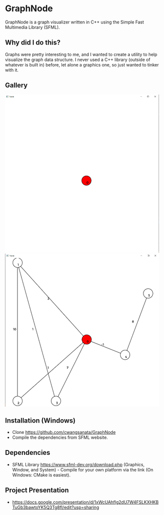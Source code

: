 # GraphNode
GraphNode is a graph visualizer written in C++ using the Simple Fast Multimedia Library (SFML).

## Why did I do this?
Graphs were pretty interesting to me, and I wanted to create a utility to help visualize the graph data structure.
I never used a C++ library (outside of whatever is built in) before, let alone a graphics one, so just wanted to tinker with it.

## Gallery
![The Beginning](https://github.com/cwangsanata/GraphNode/blob/master/NodeImages/1.png)
![Demo](https://github.com/cwangsanata/GraphNode/blob/master/NodeImages/4.png)

## Installation (Windows)
* Clone https://github.com/cwangsanata/GraphNode
* Compile the dependencies from SFML website. 

## Dependencies
* SFML Library https://www.sfml-dev.org/download.php (Graphics, Window, and System) - Compile for your own platform via the link (On Windows: CMake is easiest).

## Project Presentation
* https://docs.google.com/presentation/d/1xWcUAhflg2dU7W4FSLKXHKBTuGb3bawtoYK5Q3Tg8fI/edit?usp=sharing
